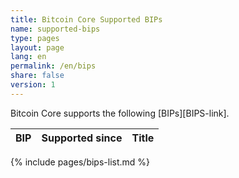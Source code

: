 ```yaml
---
title: Bitcoin Core Supported BIPs
name: supported-bips
type: pages
layout: page
lang: en
permalink: /en/bips
share: false
version: 1
---
```

Bitcoin Core supports the following [BIPs][BIPS-link].

| BIP |Supported since| Title |
|-----|---------------|-------|
{% include pages/bips-list.md %}
